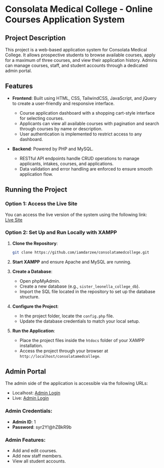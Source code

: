 # Consolata Medical College - Online Courses Application System

## Project Description
This project is a web-based application system for Consolata Medical College. It allows prospective students to browse available courses, apply for a maximum of three courses, and view their application history. 
Admins can manage courses, staff, and student accounts through a dedicated admin portal.

## Features
- **Frontend**: Built using HTML, CSS, TailwindCSS, JavaScript, and jQuery to create a user-friendly and responsive interface.
  - Course application dashboard with a shopping cart-style interface for selecting courses.
  - Applicants can view all available courses with pagination and search through courses by name or description.
  - User authentication is implemented to restrict access to any dashboard.
  
- **Backend**: Powered by PHP and MySQL.
  - RESTful API endpoints handle CRUD operations to manage applicants, intakes, courses, and applications.
  - Data validation and error handling are enforced to ensure smooth application flow.

## Running the Project

### Option 1: Access the Live Site
You can access the live version of the system using the following link:  
[Live Site](https://consolatamedcollege.iamdarzee.com/)

### Option 2: Set Up and Run Locally with XAMPP
1. **Clone the Repository**:
   ```bash
   git clone https://github.com/iamdarzee/consolatamedcollege.git
   ```

2. **Start XAMPP** and ensure Apache and MySQL are running.

3. **Create a Database**:
   - Open phpMyAdmin.
   - Create a new database (e.g., `sister_leonella_college_db`).
   - Import the SQL file located in the repository to set up the database structure.

4. **Configure the Project**:
   - In the project folder, locate the `config.php` file.
   - Update the database credentials to match your local setup.

5. **Run the Application**:
   - Place the project files inside the `htdocs` folder of your XAMPP installation.
   - Access the project through your browser at `http://localhost/consolatamedcollege`.

## Admin Portal
The admin side of the application is accessible via the following URLs:

- Localhost: [Admin Login](http://localhost/consolatamedcollege/adminSide/StaffLogin/login.php)
- Live: [Admin Login](https://consolatamedcollege.iamdarzee.com/adminSide/StaffLogin/login.php)

### Admin Credentials:
- **Admin ID**: 1  
- **Password**: syr2Y!@hZBkR9b

### Admin Features:
- Add and edit courses.
- Add new staff members.
- View all student accounts.
